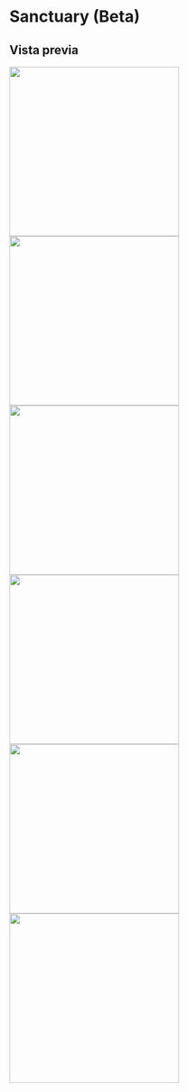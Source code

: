 # Sanctuary (Beta)

## Vista previa
<img src="https://github.com/user-attachments/assets/39ea00ed-49d7-4161-b045-a068f9e9f070" height=300>
<img src="https://github.com/user-attachments/assets/5e235bc0-246f-42b3-a85e-868d323153da" height=300>
<img src="https://github.com/user-attachments/assets/5d3c8aca-416b-439b-9d40-df441b717852" height=300>
<img src="https://github.com/user-attachments/assets/7b702fc2-e0ae-4875-aa82-2aa498dab467" height=300>
<img src="https://github.com/user-attachments/assets/9e62a758-e255-4982-80ac-e25c3d4da057" height=300>
<img src="https://github.com/user-attachments/assets/b586414f-8dce-431d-a75b-878ff7f447d5" height=300>

